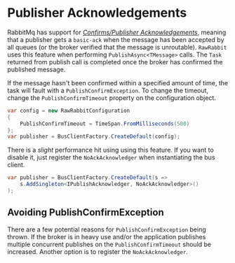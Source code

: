 # Publisher Acknowledgements
RabbitMq has support for [_Confirms/Publisher Acknowledgements_](https://www.rabbitmq.com/confirms.html), meaning that a publisher gets a `basic-ack` when the message has been accepted by all queues (or the broker verified that the message is unroutable). `RawRabbit` uses this feature when performing `PublishAsync<TMessage>` calls. The `Task` returned from publish call is completed once the broker has confirmed the published message.

If the message hasn't been confirmed within a specified amount of time, the task will fault with a `PublishConfirmException`. To change the timeout, change the `PublishConfirmTimeout` property on the configuration object.

```csharp
var config = new RawRabbitConfiguration
{
	PublishConfirmTimeout = TimeSpan.FromMilliseconds(500)
};
var publisher = BusClientFactory.CreateDefault(config);
```

There is a _slight_ performance hit using using this feature. If you want to disable it, just register the `NoAckAcknowledger` when instantiating the bus client.

```csharp
var publisher = BusClientFactory.CreateDefault(s =>
	s.AddSingleton<IPublishAcknowledger, NoAckAcknowledger>()
);
```

## Avoiding PublishConfirmException
There are a few potential reasons for `PublishConfirmException` being thrown. If the broker is in heavy use and/or the application publishes multiple concurrent publishes on the `PublishConfirmTimeout` should be increased. Another option is to register the `NoAckAcknowledger`.